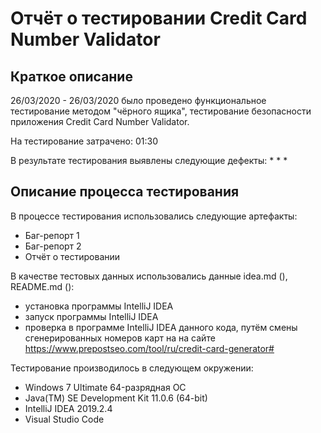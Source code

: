 # Отчёт о тестировании Credit Card Number Validator

## Краткое описание

26/03/2020 - 26/03/2020 было проведено функциональное тестирование методом "чёрного ящика", тестирование безопасности приложения Credit Card Number Validator.

На тестирование затрачено: 01:30

В результате тестирования выявлены следующие дефекты:
* 
* 
* 

## Описание процесса тестирования

В процессе тестирования использовались следующие артефакты:
* Баг-репорт 1
* Баг-репорт 2
* Отчёт о тестировании


В качестве тестовых данных использовались данные idea.md (), README.md ():
* установка программы IntelliJ IDEA
* запуск программы IntelliJ IDEA
* проверка в программе IntelliJ IDEA данного кода, путём смены сгенерированных номеров карт на на сайте https://www.prepostseo.com/tool/ru/credit-card-generator#

Тестирование производилось в следующем окружении:
* Windows 7 Ultimate 64-разрядная ОС
* Java(TM) SE Development Kit 11.0.6 (64-bit)
* IntelliJ IDEA 2019.2.4
* Visual Studio Code
